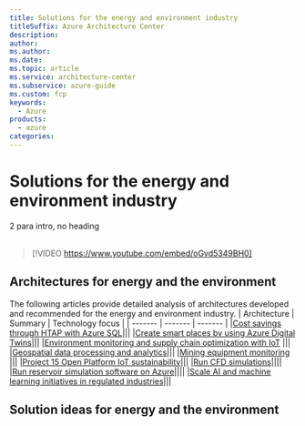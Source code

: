 ```yaml
---
title: Solutions for the energy and environment industry
titleSuffix: Azure Architecture Center
description: 
author:
ms.author: 
ms.date:
ms.topic: article
ms.service: architecture-center
ms.subservice: azure-guide
ms.custom: fcp 
keywords:
  - Azure
products:
  - azure
categories:
---
```

# Solutions for the energy and environment industry

2 para intro, no heading  
<br>
> [!VIDEO https://www.youtube.com/embed/oGvd5349BH0]

## Architectures for energy and the environment
The following articles provide detailed analysis of architectures developed and recommended for the energy and environment industry.
| Architecture | Summary | Technology focus |
| ------- | ------- | ------- |
|[Cost savings through HTAP with Azure SQL](/azure/architecture/example-scenario/data/azure-sql-htap)|||
|[Create smart places by using Azure Digital Twins](/azure/architecture/example-scenario/iot/smart-places)|||
|[Environment monitoring and supply chain optimization with IoT](/azure/architecture/solution-ideas/articles/environment-monitoring-and-supply-chain-optimization) |||
|[Geospatial data processing and analytics](/azure/architecture/example-scenario/data/geospatial-data-processing-analytics-azure)|||
|[Mining equipment monitoring](/azure/architecture/solution-ideas/articles/monitor-mining-equipment) |||
|[Project 15 Open Platform IoT sustainability](/azure/architecture/solution-ideas/articles/project-15-iot-sustainability)|||
|[Run CFD simulations](/azure/architecture/example-scenario/infrastructure/hpc-cfd)||||
|[Run reservoir simulation software on Azure](/azure/architecture/example-scenario/infrastructure/reservoir-simulation)||||
|[Scale AI and machine learning initiatives in regulated industries](/azure/architecture/example-scenario/ai/scale-ai-and-machine-learning-in-regulated-industries)|||

## Solution ideas for energy and the environment
